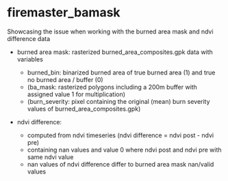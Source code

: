 # firemaster_bamask

Showcasing the issue when working with the burned area mask and ndvi difference data

- burned area mask: rasterized burned_area_composites.gpk data with variables
    - burned_bin: binarized burned area of true burned area (1) and true no burned area / buffer (0)
    - (ba_mask: rasterized polygons including a 200m buffer with assigned value 1 for multiplication)
    - (burn_severity: pixel containing the original (mean) burn severity values of burned_area_composites.gpk)

- ndvi difference:
    - computed from ndvi timeseries (ndvi difference = ndvi post - ndvi pre)
    - containing nan values and value 0 where ndvi post and ndvi pre with same ndvi value
    - nan values of ndvi difference differ to burned area mask nan/valid values
